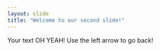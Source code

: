 ```yaml
---
layout: slide
title: "Welcome to our second slide!"
---
```

Your text OH YEAH!
Use the left arrow to go back!
